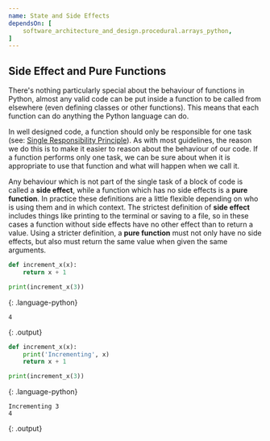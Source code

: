 ```yaml
---
name: State and Side Effects
dependsOn: [
    software_architecture_and_design.procedural.arrays_python,
]
---
```




## Side Effect and Pure Functions

There's nothing particularly special about the behaviour of functions in Python,
almost any valid code can be put inside a function to be called from elsewhere
(even defining classes or other functions).  This means that each function can
do anything the Python language can do.

In well designed code, a function should only be responsible for one task (see:
[Single Responsibility Principle](https://en.wikipedia.org/wiki/Single-responsibility_principle)).  As
with most guidelines, the reason we do this is to make it easier to reason about
the behaviour of our code.  If a function performs only one task, we can be sure
about when it is appropriate to use that function and what will happen when we
call it.

Any behaviour which is not part of the single task of a block of code is called
a **side effect**, while a function which has no side effects is a **pure
function**.  In practice these definitions are a little flexible depending on
who is using them and in which context.  The strictest definition of **side
effect** includes things like printing to the terminal or saving to a file, so
in these cases a function without side effects have no other effect than to
return a value.  Using a stricter definition, a **pure function** must not only
have no side effects, but also must return the same value when given the same
arguments.

~~~ python
def increment_x(x):
    return x + 1

print(increment_x(3))
~~~
{: .language-python}

~~~
4
~~~
{: .output}

~~~ python
def increment_x(x):
    print('Incrementing', x)
    return x + 1

print(increment_x(3))
~~~
{: .language-python}

~~~
Incrementing 3
4
~~~
{: .output}

